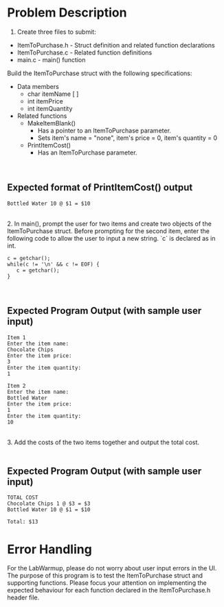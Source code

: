 # Problem Description  
1. Create three files to submit:

- ItemToPurchase.h - Struct definition and related function declarations
- ItemToPurchase.c - Related function definitions
- main.c - main() function

Build the ItemToPurchase struct with the following specifications: 

- Data members 
    - char itemName [ ]
    - int itemPrice
    - int itemQuantity
- Related functions
    - MakeItemBlank() 
        - Has a pointer to an ItemToPurchase parameter. 
        - Sets item's name = "none", item's price = 0, item's quantity = 0
    - PrintItemCost()
        - Has an ItemToPurchase parameter.

<br />

## Expected format of PrintItemCost() output  
```
Bottled Water 10 @ $1 = $10
```

<br />
2. In main(), prompt the user for two items and create two objects of the ItemToPurchase struct.  Before prompting for the second item, enter the following code to allow the user to input a new string. `c` is declared as in int.  

```
c = getchar();
while(c != '\n' && c != EOF) {
   c = getchar();
}
```
<br />

## Expected Program Output (with sample user input)
```
Item 1
Enter the item name:
Chocolate Chips
Enter the item price:
3
Enter the item quantity:
1

Item 2
Enter the item name:
Bottled Water
Enter the item price:
1
Enter the item quantity:
10
```
<br />
3. Add the costs of the two items together and output the total cost. 
<br /><br />

## Expected Program Output (with sample user input)
```
TOTAL COST
Chocolate Chips 1 @ $3 = $3
Bottled Water 10 @ $1 = $10

Total: $13
```

# Error Handling
For the LabWarmup, please do not worry about user input errors in the UI. The purpose of this program is to test the ItemToPurchase struct and supporting functions.  Please focus your attention on implementing the expected behaviour for each function declared in the ItemToPurchase.h header file.
